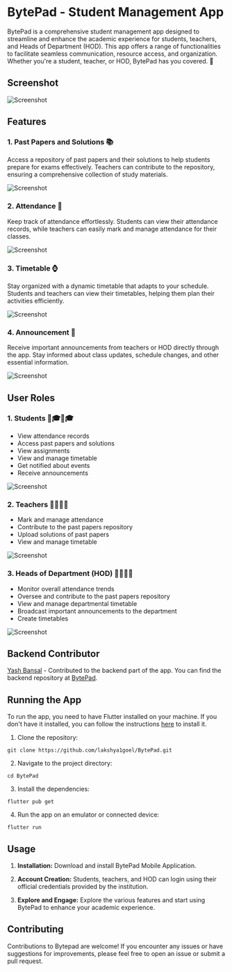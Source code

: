 # BytePad - Student Management App

BytePad is a comprehensive student management app designed to streamline and enhance the academic experience for students, teachers, and Heads of Department (HOD). This app offers a range of functionalities to facilitate seamless communication, resource access, and organization. Whether you're a student, teacher, or HOD, BytePad has you covered. 🚀

## Screenshot

![Screenshot](docs/Auth.png)

## Features

### 1. Past Papers and Solutions 📚

Access a repository of past papers and their solutions to help students prepare for exams effectively. Teachers can contribute to the repository, ensuring a comprehensive collection of study materials.

![Screenshot](docs/PastPapers.png)

### 2. Attendance 📅

Keep track of attendance effortlessly. Students can view their attendance records, while teachers can easily mark and manage attendance for their classes.

![Screenshot](docs/Attendance.png)

### 3. Timetable ⌚

Stay organized with a dynamic timetable that adapts to your schedule. Students and teachers can view their timetables, helping them plan their activities efficiently.

![Screenshot](docs/TimeTable.png)

### 4. Announcement 🔔

Receive important announcements from teachers or HOD directly through the app. Stay informed about class updates, schedule changes, and other essential information.

![Screenshot](docs/Notifications.png)

## User Roles

### 1. Students 👩🎓👨🎓

- View attendance records
- Access past papers and solutions
- View assignments
- View and manage timetable
- Get notified about events
- Receive announcements

![Screenshot](docs/Student.png)

### 2. Teachers 👩🏫👨🏫

- Mark and manage attendance
- Contribute to the past papers repository
- Upload solutions of past papers
- View and manage timetable

![Screenshot](docs/Faculty.png)

### 3. Heads of Department (HOD) 👩💼👨💼

- Monitor overall attendance trends
- Oversee and contribute to the past papers repository
- View and manage departmental timetable
- Broadcast important announcements to the department
- Create timetables

![Screenshot](docs/HOD.png)

## Backend Contributor

[Yash Bansal](https://github.com/Yash114Bansal) - Contributed to the backend part of the app. You can find the backend repository at [BytePad](https://github.com/Yash114Bansal/BytePad).

## Running the App

To run the app, you need to have Flutter installed on your machine. If you don't have it installed, you can follow the instructions [here](https://flutter.dev/docs/get-started/install) to install it.

1. Clone the repository:

```CMD
git clone https://github.com/lakshya1goel/BytePad.git
```

2. Navigate to the project directory:

```CMD
cd BytePad
```

3. Install the dependencies:

```CMD
flutter pub get
```

4. Run the app on an emulator or connected device:

```CMD
flutter run
```


## Usage

1. **Installation:** Download and install BytePad Mobile Application.

2. **Account Creation:** Students, teachers, and HOD can login using their official credentials provided by the institution.

3. **Explore and Engage:** Explore the various features and start using BytePad to enhance your academic experience.

## Contributing

Contributions to Bytepad are welcome! If you encounter any issues or have suggestions for improvements, please feel free to open an issue or submit a pull request.
